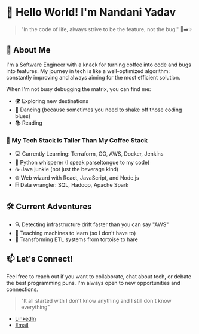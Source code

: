 # 👋 Hello World! I'm Nandani Yadav

> "In the code of life, always strive to be the feature, not the bug." 🐛➡️✨

## 🚀 About Me

I'm a Software Engineer with a knack for turning coffee into code and bugs into features. My journey in tech is like a well-optimized algorithm: constantly improving and always aiming for the most efficient solution.

When I'm not busy debugging the matrix, you can find me:
- 🌍 Exploring new destinations
- 💃 Dancing (because sometimes you need to shake off those coding blues)
- 📚 Reading 

### 🧠 My Tech Stack is Taller Than My Coffee Stack

- 💻 Currently Learning: Terraform, GO, AWS, Docker, Jenkins
- 🐍 Python whisperer (I speak parseltongue to my code)
- ☕ Java junkie (not just the beverage kind)
- 🌐 Web wizard with React, JavaScript, and Node.js
- 🗄️ Data wrangler: SQL, Hadoop, Apache Spark

## 🛠️ Current Adventures

- 🔍 Detecting infrastructure drift faster than you can say "AWS"
- 🤖 Teaching machines to learn (so I don't have to)
- 🚀 Transforming ETL systems from tortoise to hare

## 📫 Let's Connect!

Feel free to reach out if you want to collaborate, chat about tech, or debate the best programming puns. I'm always open to new opportunities and connections.

> "It all started with I don't know anything and I still don't know everything"

- [LinkedIn](https://linkedin.com/in/nandini2510)
- [Email](mailto:yadavnandani2510@gmail.com)


